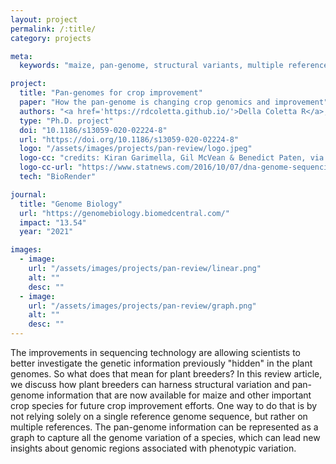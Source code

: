 ```yaml
---
layout: project
permalink: /:title/
category: projects

meta:
  keywords: "maize, pan-genome, structural variants, multiple references, graph assemblies"

project:
  title: "Pan-genomes for crop improvement"
  paper: "How the pan-genome is changing crop genomics and improvement"
  authors: "<a href='https://rdcoletta.github.io/'>Della Coletta R</a>, Qiu Y, Ou S, Hufford MB, Hirsch CN"
  type: "Ph.D. project"
  doi: "10.1186/s13059-020-02224-8"
  url: "https://doi.org/10.1186/s13059-020-02224-8"
  logo: "/assets/images/projects/pan-review/logo.jpeg"
  logo-cc: "credits: Kiran Garimella, Gil McVean & Benedict Paten, via STAT"
  logo-cc-url: "https://www.statnews.com/2016/10/07/dna-genome-sequencing-new-maps"
  tech: "BioRender"

journal:
  title: "Genome Biology"
  url: "https://genomebiology.biomedcentral.com/"
  impact: "13.54"
  year: "2021"

images:
  - image:
    url: "/assets/images/projects/pan-review/linear.png"
    alt: ""
    desc: ""
  - image:
    url: "/assets/images/projects/pan-review/graph.png"
    alt: ""
    desc: ""
---
```

<p> The improvements in sequencing technology are allowing scientists to better investigate the genetic information previously "hidden" in the plant genomes. So what does that mean for plant breeders? In this review article, we discuss how plant breeders can harness structural variation and pan-genome information that are now available for maize and other important crop species for future crop improvement efforts. One way to do that is by not relying solely on a single reference genome sequence, but rather on multiple references. The pan-genome information can be represented as a graph to capture all the genome variation of a species, which can lead new insights about genomic regions associated with phenotypic variation.</p>
